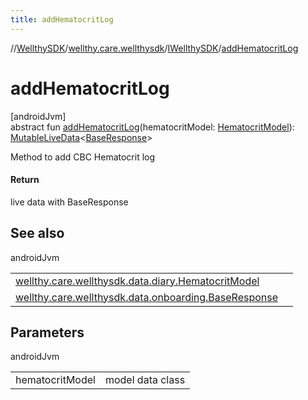 ```yaml
---
title: addHematocritLog
---
```

//[WellthySDK](../../../index.html)/[wellthy.care.wellthysdk](../index.html)/[IWellthySDK](index.html)/[addHematocritLog](add-hematocrit-log.html)



# addHematocritLog



[androidJvm]\
abstract fun [addHematocritLog](add-hematocrit-log.html)(hematocritModel: [HematocritModel](../../wellthy.care.wellthysdk.data.diary/-hematocrit-model/index.html)): [MutableLiveData](https://developer.android.com/reference/kotlin/androidx/lifecycle/MutableLiveData.html)&lt;[BaseResponse](../../wellthy.care.wellthysdk.data.onboarding/-base-response/index.html)&gt;



Method to add CBC Hematocrit log



#### Return



live data with BaseResponse



## See also


androidJvm

| | |
|---|---|
| [wellthy.care.wellthysdk.data.diary.HematocritModel](../../wellthy.care.wellthysdk.data.diary/-hematocrit-model/index.html) |  |
| [wellthy.care.wellthysdk.data.onboarding.BaseResponse](../../wellthy.care.wellthysdk.data.onboarding/-base-response/index.html) |  |



## Parameters


androidJvm

| | |
|---|---|
| hematocritModel | model data class |




